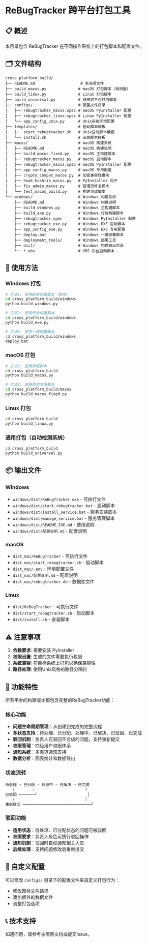 # ReBugTracker 跨平台打包工具

## 📋 概述

本目录包含 ReBugTracker 在不同操作系统上的打包脚本和配置文件。

## 🗂️ 文件结构

```
cross_platform_build/
├── README.md                    # 本说明文件
├── build_macos.py              # macOS 打包脚本（调用器）
├── build_linux.py              # Linux 打包脚本
├── build_universal.py          # 通用跨平台打包脚本
├── configs/                    # 配置文件目录
│   ├── rebugtracker_macos.spec # macOS PyInstaller 配置
│   ├── rebugtracker_linux.spec # Linux PyInstaller 配置
│   └── app_config_unix.py      # Unix系统环境配置
├── templates/                  # 启动脚本模板
│   ├── start_rebugtracker.sh   # Unix启动脚本模板
│   └── install.sh              # 安装脚本模板
├── macos/                      # macOS 构建系统
│   ├── README.md               # macOS 构建说明
│   ├── build_macos_fixed.py    # macOS 主构建脚本
│   ├── rebugtracker_macos.py   # macOS 启动脚本
│   ├── rebugtracker_macos.spec # macOS PyInstaller 配置
│   ├── app_config_macos.py     # macOS 专用配置
│   ├── crypto_compat_macos.py  # 加密兼容性模块
│   ├── hook-hashlib_macos.py   # PyInstaller 钩子
│   ├── fix_admin_macos.py      # 管理员修复脚本
│   └── test_macos_build.py     # 构建测试脚本
└── windows/                    # Windows 构建系统
    ├── README.md               # Windows 构建说明
    ├── build_windows.py        # Windows 主构建脚本
    ├── build_exe.py            # Windows 传统构建脚本
    ├── rebugtracker.spec       # Windows PyInstaller 配置
    ├── rebugtracker_exe.py     # Windows EXE 启动脚本
    ├── app_config_exe.py       # Windows EXE 专用配置
    ├── deploy.bat              # Windows 一键部署脚本
    ├── deployment_tools/       # Windows 部署工具
    ├── dist/                   # Windows 构建输出目录
    └── *.vbs                   # VBS 后台启动脚本
```

## 🚀 使用方法

### Windows 打包
```bash
# 方法1: 使用新的构建脚本（推荐）
cd cross_platform_build/windows
python build_windows.py

# 方法2: 使用传统构建脚本
cd cross_platform_build/windows
python build_exe.py

# 方法3: 使用一键部署脚本
cd cross_platform_build/windows
deploy.bat
```

### macOS 打包
```bash
# 方法1: 使用调用脚本
cd cross_platform_build
python build_macos.py

# 方法2: 直接使用专用脚本
cd cross_platform_build/macos
python build_macos_fixed.py
```

### Linux 打包
```bash
cd cross_platform_build
python build_linux.py
```

### 通用打包（自动检测系统）
```bash
cd cross_platform_build
python build_universal.py
```

## 📦 输出文件

### Windows
- `windows/dist/ReBugTracker.exe` - 可执行文件
- `windows/dist/start_rebugtracker.bat` - 启动脚本
- `windows/dist/install_service.bat` - 服务安装脚本
- `windows/dist/manage_service.bat` - 服务管理脚本
- `windows/dist/README_EXE.md` - 使用说明
- `windows/dist/配置说明.md` - 配置说明

### macOS
- `dist_mac/ReBugTracker` - 可执行文件
- `dist_mac/start_rebugtracker.sh` - 启动脚本
- `dist_mac/.env` - 环境配置文件
- `dist_mac/配置说明.md` - 配置说明
- `dist_mac/rebugtracker.db` - 数据库文件

### Linux
- `dist/ReBugTracker` - 可执行文件
- `dist/start_rebugtracker.sh` - 启动脚本
- `dist/install.sh` - 安装脚本

## ⚠️ 注意事项

1. **依赖要求**: 需要安装 PyInstaller
2. **权限设置**: 生成的文件需要执行权限
3. **系统兼容**: 在目标系统上打包以确保兼容性
4. **路径处理**: 使用Unix风格的路径分隔符

## 🔄 功能特性

所有平台的构建版本都包含完整的ReBugTracker功能：

### 核心功能
- **问题生命周期管理**：从创建到完成的完整流程
- **多状态支持**：待处理、已分配、处理中、已解决、已驳回、已完成
- **驳回机制**：负责人可驳回不合规的问题，支持重新提交
- **权限管理**：四级用户权限体系
- **通知系统**：多渠道通知支持
- **数据分析**：图表统计和数据导出

### 状态流转
```
待处理 → 已分配 → 处理中 → 已解决 → 已完成
   ↓        ↓                      ↑
已驳回 ←──────┘                      │
   ↓                               │
重新提交 ──────────────────────────────┘
```

### 驳回功能
- **适用状态**：待处理、已分配状态的问题可被驳回
- **权限要求**：负责人角色可执行驳回操作
- **通知机制**：驳回时自动通知相关人员
- **后续处理**：支持问题修改后重新提交

## 🔧 自定义配置

可以修改 `configs/` 目录下的配置文件来自定义打包行为：
- 修改图标文件路径
- 添加额外的数据文件
- 调整打包选项

## 📞 技术支持

如遇问题，请参考主项目文档或提交Issue。
